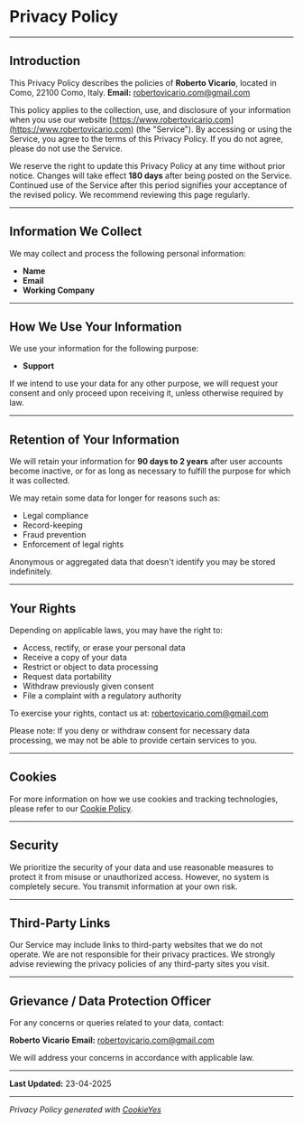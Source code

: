 # Privacy Policy

---

## Introduction

This Privacy Policy describes the policies of **Roberto Vicario**, located in Como, 22100 Como, Italy.
**Email:** [robertovicario.com@gmail.com](mailto:robertovicario.com@gmail.com)

This policy applies to the collection, use, and disclosure of your information when you use our website [https://www.robertovicario.com](https://www.robertovicario.com) (the "Service"). By accessing or using the Service, you agree to the terms of this Privacy Policy. If you do not agree, please do not use the Service.

We reserve the right to update this Privacy Policy at any time without prior notice. Changes will take effect **180 days** after being posted on the Service. Continued use of the Service after this period signifies your acceptance of the revised policy. We recommend reviewing this page regularly.

---

## Information We Collect

We may collect and process the following personal information:

- **Name**
- **Email**
- **Working Company**

---

## How We Use Your Information

We use your information for the following purpose:

- **Support**

If we intend to use your data for any other purpose, we will request your consent and only proceed upon receiving it, unless otherwise required by law.

---

## Retention of Your Information

We will retain your information for **90 days to 2 years** after user accounts become inactive, or for as long as necessary to fulfill the purpose for which it was collected.

We may retain some data for longer for reasons such as:

- Legal compliance
- Record-keeping
- Fraud prevention
- Enforcement of legal rights

Anonymous or aggregated data that doesn't identify you may be stored indefinitely.

---

## Your Rights

Depending on applicable laws, you may have the right to:

- Access, rectify, or erase your personal data
- Receive a copy of your data
- Restrict or object to data processing
- Request data portability
- Withdraw previously given consent
- File a complaint with a regulatory authority

To exercise your rights, contact us at: [robertovicario.com@gmail.com](mailto:robertovicario.com@gmail.com)

Please note: If you deny or withdraw consent for necessary data processing, we may not be able to provide certain services to you.

---

## Cookies

For more information on how we use cookies and tracking technologies, please refer to our [Cookie Policy](https://github.com/robertovicario/robertovicario/blob/main/policies/cookie.md).

---

## Security

We prioritize the security of your data and use reasonable measures to protect it from misuse or unauthorized access. However, no system is completely secure. You transmit information at your own risk.

---

## Third-Party Links

Our Service may include links to third-party websites that we do not operate. We are not responsible for their privacy practices. We strongly advise reviewing the privacy policies of any third-party sites you visit.

---

## Grievance / Data Protection Officer

For any concerns or queries related to your data, contact:

**Roberto Vicario**
**Email:** [robertovicario.com@gmail.com](mailto:robertovicario.com@gmail.com)

We will address your concerns in accordance with applicable law.

---

**Last Updated:** 23-04-2025

---

*Privacy Policy generated with [CookieYes](https://www.cookieyes.com/)*
